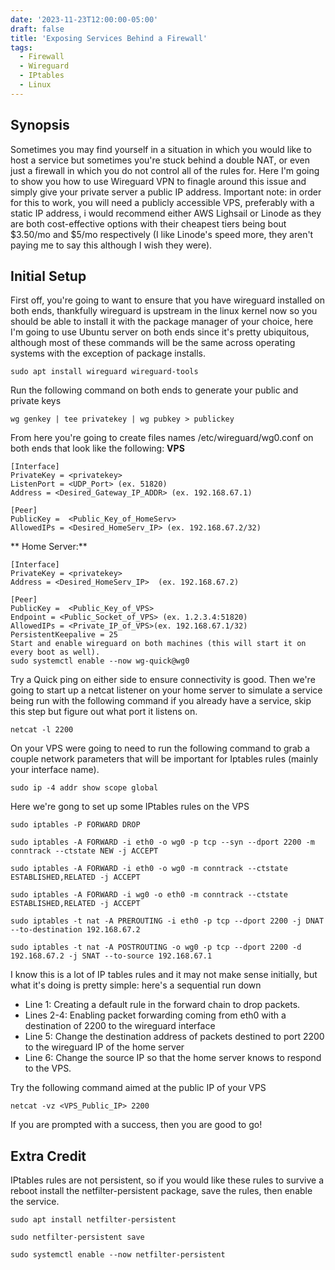 ```yaml
---
date: '2023-11-23T12:00:00-05:00'
draft: false
title: 'Exposing Services Behind a Firewall'
tags:
  - Firewall
  - Wireguard
  - IPtables
  - Linux
---
```

## Synopsis
Sometimes you may find yourself in a situation in which you would like to host a service but sometimes you're stuck behind a double NAT, or even just a firewall in which you do not control all of the rules for. Here I'm going to show you how to use Wireguard VPN to finagle around this issue and simply give your private server a public IP address. Important note: in order for this to work, you will need a publicly accessible VPS, preferably with a static IP address, i would recommend either AWS Lighsail or Linode as they are both cost-effective options with their cheapest tiers being bout $3.50/mo and $5/mo respectively (I like Linode's speed more, they aren't paying me to say this although I wish they were).

## Initial Setup
First off, you're going to want to ensure that you have wireguard installed on both ends, thankfully wireguard is upstream in the linux kernel now so you should be able to install it with the package manager of your choice, here I'm going to use Ubuntu server on both ends since it's pretty ubiquitous, although most of these commands will be the same across operating systems with the exception of package installs. 
```
sudo apt install wireguard wireguard-tools
```
Run the following command on both ends to generate your public and private keys
```
wg genkey | tee privatekey | wg pubkey > publickey
```
From here you're going to create files names /etc/wireguard/wg0.conf on both ends that look like the following:
**VPS**
```
[Interface]
PrivateKey = <privatekey>
ListenPort = <UDP_Port> (ex. 51820)
Address = <Desired_Gateway_IP_ADDR> (ex. 192.168.67.1)

[Peer]
PublicKey =  <Public_Key_of_HomeServ>
AllowedIPs = <Desired_HomeServ_IP> (ex. 192.168.67.2/32)
```
** Home Server:** 
```
[Interface]
PrivateKey = <privatekey>
Address = <Desired_HomeServ_IP>  (ex. 192.168.67.2)

[Peer]
PublicKey =  <Public_Key_of_VPS>
Endpoint = <Public_Socket_of_VPS> (ex. 1.2.3.4:51820)
AllowedIPs = <Private_IP_of_VPS>(ex. 192.168.67.1/32)
PersistentKeepalive = 25
Start and enable wireguard on both machines (this will start it on every boot as well).
sudo systemctl enable --now wg-quick@wg0
```
Try a Quick ping on either side to ensure connectivity is good. Then we're going to start up a netcat listener on your home server to simulate a service being run with the following command if you already have a service, skip this step but figure out what port it listens on. 
```
netcat -l 2200
```
On your VPS were going  to need to run the following command to grab a couple network parameters that will be important for Iptables rules (mainly your interface name). 
```
sudo ip -4 addr show scope global
```
Here we're gong to set up some IPtables rules on the VPS
```
sudo iptables -P FORWARD DROP

sudo iptables -A FORWARD -i eth0 -o wg0 -p tcp --syn --dport 2200 -m conntrack --ctstate NEW -j ACCEPT

sudo iptables -A FORWARD -i eth0 -o wg0 -m conntrack --ctstate ESTABLISHED,RELATED -j ACCEPT

sudo iptables -A FORWARD -i wg0 -o eth0 -m conntrack --ctstate ESTABLISHED,RELATED -j ACCEPT

sudo iptables -t nat -A PREROUTING -i eth0 -p tcp --dport 2200 -j DNAT --to-destination 192.168.67.2

sudo iptables -t nat -A POSTROUTING -o wg0 -p tcp --dport 2200 -d 192.168.67.2 -j SNAT --to-source 192.168.67.1
```
I know this is a lot of IP tables rules and it may not make sense initially, but what it's doing is pretty simple: here's a sequential run down

- Line 1: Creating a default rule in the forward  chain to drop packets.
- Lines 2-4: Enabling packet forwarding  coming from eth0 with a destination of 2200 to the wireguard interface 
- Line 5: Change the destination address of packets  destined to port 2200 to the wireguard IP of the home server
- Line 6: Change the source IP so that the home server knows to respond to the VPS.

Try the following command aimed at the public IP of your VPS
```
netcat -vz <VPS_Public_IP> 2200
```
If you are prompted with a success, then you are good to go!

## Extra Credit
IPtables rules are not persistent, so if you would like these rules to survive a reboot install the netfilter-persistent package, save the rules, then enable the service. 
```
sudo apt install netfilter-persistent

sudo netfilter-persistent save

sudo systemctl enable --now netfilter-persistent
```
